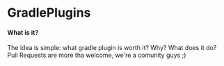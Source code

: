# GradlePlugins


#### What is it?
The idea is simple: what gradle plugin is worth it? Why? What does it do?
Pull Requests are more tha welcome, we're a comunity guys ;)
